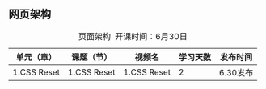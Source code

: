 ## 网页架构 ##

<table>
    <caption>页面架构  开课时间：6月30日</caption>
    <thead>
        <tr>
            <th>单元（章）</th>
            <th>课题（节）</th>
            <th>视频名</th>
            <th>学习天数</th>
            <th>发布时间</th>
        </tr>
    </thead>
    <tbody>
        <tr>
            <td>1.CSS Reset</td>
            <td>1.CSS Reset</td>
            <td>1.CSS Reset</td>
            <td>2</td>
            <td>6.30发布</td>
        </tr>
    </tbody>
</table>   